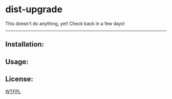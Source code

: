 # dist-upgrade

This doesn't do anything, yet! Check back in a few days!

--------

## Installation:

## Usage:

## License:

[WTFPL](./LICENSE.md)
